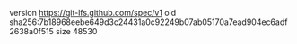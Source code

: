 version https://git-lfs.github.com/spec/v1
oid sha256:7b18968eebe649d3c24431a0c92249b07ab05170a7ead904ec6adf2638a0f515
size 48530
